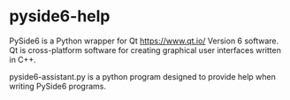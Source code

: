 # pyside6-help

PySide6 is a Python wrapper for Qt https://www.qt.io/ Version 6 software. Qt is cross-platform software for creating graphical user interfaces written in C++.

pyside6-assistant.py is a python program designed to provide help when writing PySide6 programs.
